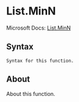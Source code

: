 ---
---

# List.MinN

Microsoft Docs: [List.MinN](https://docs.microsoft.com/en-us/powerquery-m/list-minn)

## Syntax

```
Syntax for this function.
```

## About

About this function.

